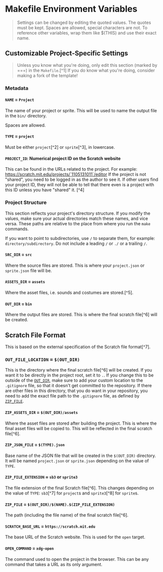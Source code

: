 # Makefile Environment Variables
> Settings can be changed by editing the quoted values. The quotes must be kept.
> Spaces are allowed, special characters are not.
> To reference other variables, wrap them like $(THIS) and use their exact name.


## Customizable Project-Specific Settings
> Unless you know what you're doing, only edit this section (marked by ===) in the `Makefile`.[^1]
> If you do know what you're doing, consider making a fork of the template!

### Metadata

#### `NAME` = `Project`
The name of your project or sprite. This will be used to name the output file in the `bin/` directory.

Spaces are allowed.

#### `TYPE` = `project`
Must be either `project`[^2] or `sprite`[^3], in lowercase.

#### `PROJECT_ID`: Numerical project ID on the Scratch website

This can be found in the URLs related to the project. For example: <a href="https://scratch.mit.edu/projects/1105131011/editor" target="_blank"> https://scratch.mit.edu/projects/`1105131011`/editor</a>
If the project is not "shared", you need to be logged in as the author to see it.
If other users find your project ID, they will not be able to tell that there even is a project with this ID unless you have "shared" it. [^4]

### Project Structure

This section reflects your project's directory structure. If you modify the values, make sure your actual directories match these names, and vice versa. These paths are relative to the place from where you run the `make` commands.

If you want to point to subdirectories, use `/` to separate them, for example: `directory/subdirectory`. Do not include a leading `/` or `./` or a trailing `/`.
#### `SRC_DIR` = `src`
Where the source files are stored. This is where your `project.json` or `sprite.json` file will be.

#### `ASSETS_DIR` = `assets`
Where the asset files, i.e. sounds and costumes are stored.[^5].

#### `OUT_DIR` = `bin`
Where the output files are stored. This is where the final scratch file[^6] will be created.

## Scratch File Format
This is based on the external specification of the Scratch file format[^7].

### `OUT_FILE_LOCATION` = `$(OUT_DIR)`
This is the directory where the final scratch file[^6] will be created. If you want it to be directly in the project root, set it to `.`. If you change this to be outside of the [`OUT_DIR`](#out_dir), make sure to add your custom location to the `.gitignore` file, so that it doesn't get committed to the repository. If there are other files in this directory, that you do want in your repository, you need to add the exact file path to the `.gitignore` file, as defined by [`ZIP_FILE`](#zip_file).

#### `ZIP_ASSETS_DIR` = `$(OUT_DIR)/assets`
Where the asset files are stored after building the project. This is where the final asset files will be copied to. This will be reflected in the final scratch file[^6].

#### `ZIP_JSON_FILE` = `$(TYPE).json`
Base name of the JSON file that will be created in the `$(OUT_DIR)` directory. It will be named `project.json` or `sprite.json` depending on the value of `TYPE`.

#### `ZIP_FILE_EXTENSION` ≈ `sb3` or `sprite3`
The file extension of the final Scratch file[^6]. This changes depending on the value of `TYPE`: `sb3`[^7] for `project`s and `sprite3`[^8] for `sprite`s.

#### `ZIP_FILE` = `$(OUT_DIR)/$(NAME).$(ZIP_FILE_EXTENSION)`
The path (including the file name) of the final scratch file[^6].

#### `SCRATCH_BASE_URL` = `https://scratch.mit.edu`
The base URL of the Scratch website. This is used for the `open` target.

#### `OPEN_COMMAND` = `xdg-open`
The command used to open the project in the browser. This can be any command that takes a URL as its only argument.